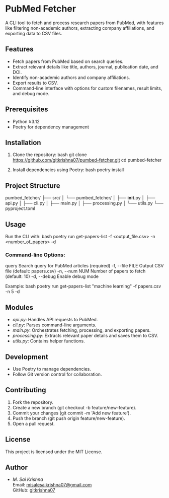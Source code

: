 # PubMed Fetcher

A CLI tool to fetch and process research papers from PubMed, with features like filtering non-academic authors, extracting company affiliations, and exporting data to CSV files.

## Features
- Fetch papers from PubMed based on search queries.
- Extract relevant details like title, authors, journal, publication date, and DOI.
- Identify non-academic authors and company affiliations.
- Export results to CSV.
- Command-line interface with options for custom filenames, result limits, and debug mode.

## Prerequisites
- Python ≥3.12
- Poetry for dependency management

## Installation
1. Clone the repository:
   bash
   git clone https://github.com/gitkrishna07/pumbed-fetcher.git
   cd pumbed-fetcher
   
2. Install dependencies using Poetry:
   bash
   poetry install
   

## Project Structure

pumbed_fetcher/
├── src/
│   └── pumbed_fetcher/
│       ├── __init__.py
│       ├── api.py
│       ├── cli.py
│       ├── main.py
│       ├── processing.py
│       └── utils.py
└── pyproject.toml


## Usage
Run the CLI with:
bash
poetry run get-papers-list <query> -f <output_file.csv> -n <number_of_papers> -d


### Command-line Options:

query                 Search query for PubMed articles (required)
-f, --file FILE       Output CSV file (default: papers.csv)
-n, --num NUM         Number of papers to fetch (default: 10)
-d, --debug           Enable debug mode

Example:
bash
poetry run get-papers-list "machine learning" -f papers.csv -n 5 -d


## Modules
- *api.py*: Handles API requests to PubMed.
- *cli.py*: Parses command-line arguments.
- *main.py*: Orchestrates fetching, processing, and exporting papers.
- *processing.py*: Extracts relevant paper details and saves them to CSV.
- *utils.py*: Contains helper functions.

## Development
- Use Poetry to manage dependencies.
- Follow Git version control for collaboration.

## Contributing
1. Fork the repository.
2. Create a new branch (git checkout -b feature/new-feature).
3. Commit your changes (git commit -m 'Add new feature').
4. Push the branch (git push origin feature/new-feature).
5. Open a pull request.

## License
This project is licensed under the MIT License.

## Author
- *M. Sai Krishna*  
  Email: misalesaikrishna07@gmail.com  
  GitHub: [gitkrishna07](https://github.com/gitkrishna07)  
